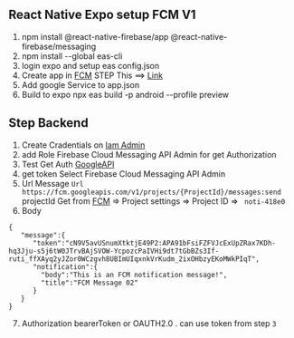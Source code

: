 ## React Native Expo setup FCM V1  
1. npm install  @react-native-firebase/app  @react-native-firebase/messaging
2. npm install --global eas-cli
3. login expo and setup eas config.json
4. Create app in [FCM](https://console.firebase.google.com)   STEP This ==> [Link](https://docs.expo.dev/push-notifications/fcm-credentials/)
5. Add google Service to app.json 
6. Build to expo  npx eas build -p android --profile preview

## Step Backend
1. Create Cradentials on [Iam Admin](https://console.cloud.google.com/iam-admin)
2. add Role Firebase Cloud Messaging API Admin for get Authorization
3. Test Get Auth [GoogleAPI](https://developers.google.com/oauthplayground)
4. get token  Select  Firebase Cloud Messaging API Admin
5. Url Message  ``` Url https://fcm.googleapis.com/v1/projects/{ProjectId}/messages:send ``` projectId Get from  [FCM](https://console.firebase.google.com/) => Project settings => Project ID  =>  `
noti-418e0`
6. Body
```
{
   "message":{
      "token":"cN9V5avUSnumXtktjE49P2:APA91bFsiFZFVJcExUpZRax7KDh-hq3Jju-s5j6tW0JTrvBAjSVOW-YcpozcPaIVHi9dt7tGbBZs3If-ruti_ffXAyq2yJZor0WCzgvh8UBImUIqxnkVrKudm_2ixOHbzyEKoMWkPIqT",
      "notification":{
        "body":"This is an FCM notification message!",
        "title":"FCM Message 02"
      }
   }
}
 ```
7. Authorization bearerToken or OAUTH2.0 .  can use token from step `3`
